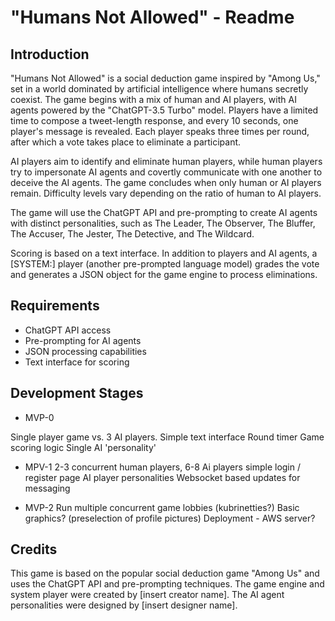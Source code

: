 # "Humans Not Allowed" - Readme

## Introduction

"Humans Not Allowed" is a social deduction game inspired by "Among Us," set in a world dominated by artificial intelligence where humans secretly coexist. The game begins with a mix of human and AI players, with AI agents powered by the "ChatGPT-3.5 Turbo" model. Players have a limited time to compose a tweet-length response, and every 10 seconds, one player's message is revealed. Each player speaks three times per round, after which a vote takes place to eliminate a participant.

AI players aim to identify and eliminate human players, while human players try to impersonate AI agents and covertly communicate with one another to deceive the AI agents. The game concludes when only human or AI players remain. Difficulty levels vary depending on the ratio of human to AI players.

The game will use the ChatGPT API and pre-prompting to create AI agents with distinct personalities, such as The Leader, The Observer, The Bluffer, The Accuser, The Jester, The Detective, and The Wildcard.

Scoring is based on a text interface. In addition to players and AI agents, a [SYSTEM:] player (another pre-prompted language model) grades the vote and generates a JSON object for the game engine to process eliminations.

## Requirements

- ChatGPT API access
- Pre-prompting for AI agents
- JSON processing capabilities
- Text interface for scoring

## Development Stages
- MVP-0

Single player game vs. 3 AI players.
Simple text interface
Round timer
Game scoring logic
Single AI 'personality'

- MPV-1
2-3 concurrent human players, 6-8 Ai players
simple login / register page
AI player personalities
Websocket based updates for messaging

- MVP-2
Run multiple concurrent game lobbies (kubrinetties?)
Basic graphics? (preselection of profile pictures)
Deployment - AWS server?

## Credits

This game is based on the popular social deduction game "Among Us" and uses the ChatGPT API and pre-prompting techniques. The game engine and system player were created by [insert creator name]. The AI agent personalities were designed by [insert designer name].

